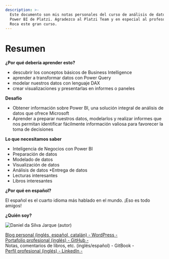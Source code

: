 ```yaml
---
description: >-
  Este documento son mis notas personales del curso de análisis de datos con
  Power BI de Platzi. Agradezco al Platzi Team y en especial al profesor Renzo
  Roca este gran curso.
---
```


# Resumen

**¿Por qué debería aprender esto?**

* descubrir los conceptos básicos de Business Intelligence
* aprender a transformar datos con Power Query
* modelar nuestros datos con lenguaje DAX
* crear visualizaciones y presentarlas en informes o paneles

**Desafío**

* Obtener información sobre Power BI, una solución integral de análisis de datos que ofrece Microsoft
* Aprender a preparar nuestros datos, modelarlos y realizar informes que nos permitan identificar fácilmente información valiosa para favorecer la toma de decisiones

**Lo que necesitamos saber**

* Inteligencia de Negocios con Power BI
* Preparación de datos
* Modelado de datos
* Visualización de datos
* Análisis de datos \*Entrega de datos
* Lecturas interesantes
* Libros interesantes

**¿Por qué en español?**

El español es el cuarto idioma más hablado en el mundo. ¡Eso es todo amigos!

**¿Quién soy?**

![Daniel da Silva Jarque (autor)](https://i.imgur.com/2i0LPvN.png)

[Blog personal (inglés, español, catalán) - WordPress -](https://gwst.eu)\
[Portafolio profesional (inglés) - GitHub -](https://github.com/ddasilva64)\
Notas, comentarios de libros, etc. (inglés/español) - GitBook -\
[Perfil profesional (inglés) - LinkedIn -](https://linkedin.com/in/daniel-da-silva-jarque-863705206)
